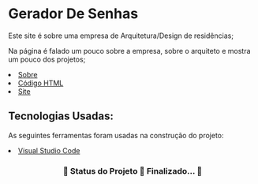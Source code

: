 <h1>Gerador De Senhas</h1>
<p>Este site é sobre uma empresa de Arquitetura/Design de residências;</p>
<p>Na página é falado um pouco sobre a empresa, sobre o arquiteto e mostra um pouco dos projetos;</p>

   <li><a href="https://github.com/PatriciaRainha/Gerador-De-Senhas/blob/main/README.md">Sobre</a></li>
   <li><a href="https://github.com/PatriciaRainha/Gerador-De-Senhas/blob/main/index.html">Código HTML</a></li>
   <li><a href="https://patriciarainha.github.io/Gerador-De-Senhas/">Site</a></li>
<h2>Tecnologias Usadas:</h2>
<p>As seguintes ferramentas foram usadas na construção do projeto:</p>
<li><a href="https://visualstudio.microsoft.com/pt-br/">Visual Studio Code</a></li>
 
<h3 align="center"> 
	🚧  Status do Projeto 🚀 Finalizado...  🚧
</h3>
